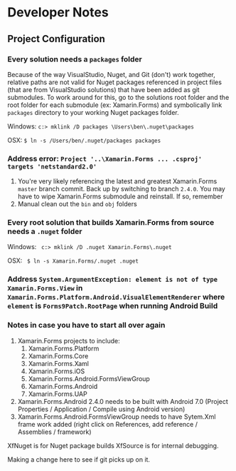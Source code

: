 # Developer Notes

## Project Configuration

### Every solution needs a ```packages``` folder

Because of the way VisualStudio, Nuget, and Git (don't) work together, relative paths are not valid for Nuget packages referenced in project files (that are from VisualStudio solutions) that have been added as git submodules.  To work around for this, go to the solutions root folder and the root folder for each submodule (ex: Xamarin.Forms) and symbolically link ```packages``` directory to your working Nuget packages folder.

Windows: ``` c:> mklink /D packages \Users\ben\.nuget\packages ```

OSX: ``` $ ln -s /Users/ben/.nuget/packages packages ```

### Address error:  ``` Project '..\Xamarin.Forms ... .csproj' targets 'netstandard2.0' ```

1. You're very likely referencing the latest and greatest Xamarin.Forms ```master``` branch commit.  Back up by switching to branch ```2.4.0```.  You may have to wipe Xamarin.Forms submodule and reinstall.  If so, remember 
2. Manual clean out the ```bin``` and ```obj``` folders

### Every root solution that builds Xamarin.Forms from source needs a ```.nuget``` folder

Windows: ``` c:> mklink /D .nuget Xamarin.Forms\.nuget```

OSX: ``` $ ln -s Xamarin.Forms/.nuget .nuget```


### Address ```System.ArgumentException: element is not of type Xamarin.Forms.View``` in ```Xamarin.Forms.Platform.Android.VisualElementRenderer``` where ```element``` is ```Forms9Patch.RootPage``` when running Android Build



### Notes in case you have to start all over again

1. Xamarin.Forms projects to include:
   1. Xamarin.Forms.Platform
   2. Xamarin.Forms.Core
   3. Xamarin.Forms.Xaml
   4. Xamarin.Forms.iOS
   5. Xamarin.Forms.Android.FormsViewGroup
   6. Xamarin.Forms.Android
   7. Xamarin.Forms.UAP
2. Xamarin.Forms.Android 2.4.0 needs to be built with Android 7.0 (Project Properties / Application / Compile using Android version)
3. Xamarin.Forms.Android.FormsViewGroup needs to have Sytem.Xml frame work added (right click on References, add reference / Assemblies / framework)


XfNuget is for Nuget package builds 
XfSource is for internal debugging.


Making a change here to see if git picks up on it.
